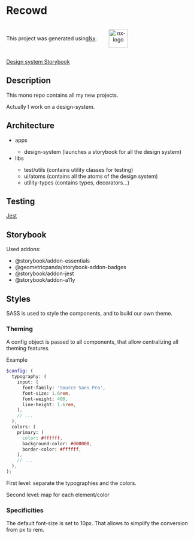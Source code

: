 <h1>Recowd</h1>

<div style="display: flex; justify-content: normal; align-items: center">
  This project was generated using <a href="https://nx.dev">Nx</a>.

  <p style="text-align: center; margin-left: 2rem">
    <img alt="nx-logo" src="https://raw.githubusercontent.com/nrwl/nx/master/images/nx-logo.png" width="50">
  </p>
</div>

<a href="https://gaetanrdn.github.io/recowd">Design system Storybook</a>

<h2>Description</h2>

This mono repo contains all my new projects.

Actually I work on a design-system.

<h2>Architecture</h2>

<ul>
  <li>apps</li>
  <ul>
    <li>design-system (launches a storybook for all the design system)</li>
  </ul>
  <li>libs</li>
  <ul>
    <li>test/utils (contains utility classes for testing)</li>
    <li>ui/atoms (contains all the atoms of the design system)</li>
    <li>utility-types (contains types, decorators...)</li>
  </ul>
</ul>

<h2>Testing</h2>

<a href="https://jestjs.io/">Jest</a>

<h2>Storybook</h2>

Used addons:

<ul>
  <li>@storybook/addon-essentials</li>
  <li>@geometricpanda/storybook-addon-badges</li>
  <li>@storybook/addon-jest</li>
  <li>@storybook/addon-a11y</li>
</ul>

<h2>Styles</h2>

SASS is used to style the components, and to build our own theme.

<h3>Theming</h3>
A config object is passed to all components, that allow centralizing all theming features.

Example

```scss
$config: (
  typography: (
    input: (
      font-family: 'Source Sans Pro',
      font-size: 1.6rem,
      font-weight: 400,
      line-height: 1.6rem,
    ),
    // ...
  ),
  colors: (
    primary: (
      color: #ffffff,
      background-color: #000000,
      border-color: #ffffff,
    ),
    // ...
  ),
);
```

First level: separate the typographies and the colors.

Second level: map for each element/color

<h3>Specificities</h3>

The default font-size is set to 10px. That allows to simplify the conversion from px to rem.
